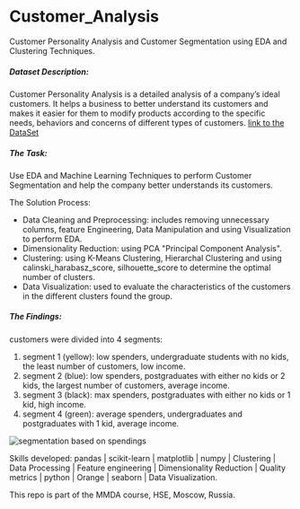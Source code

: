 # Customer_Analysis
Customer Personality Analysis and Customer Segmentation using EDA and Clustering Techniques.

##### Dataset Description: 

Customer Personality Analysis is a detailed analysis of a company’s ideal customers. 
It helps a business to better understand its customers and makes it easier for them to modify products according to the specific needs, behaviors and concerns of different types of customers.
[link to the DataSet](https://www.kaggle.com/datasets/imakash3011/customer-personality-analysis)

##### The Task: 

Use EDA and Machine Learning Techniques to perform Customer Segmentation and help the company better understands its customers.

The Solution Process:
- Data Cleaning and Preprocessing: includes removing unnecessary columns, feature Engineering, Data Manipulation and using Visualization to perform EDA.
- Dimensionality Reduction: using PCA "Principal Component Analysis".
- Clustering: using K-Means Clustering, Hierarchal Clustering and using calinski_harabasz_score, silhouette_score to determine the optimal number of clusters.
- Data Visualization: used to evaluate the characteristics of the customers in the different clusters found the group.

##### The Findings:

customers were divided into 4 segments:
1. segment 1 (yellow): low spenders, undergraduate students with no kids, the least number of customers, low income.
2. segment 2 (blue): low spenders, postgraduates with either no kids or 2 kids, the largest number of customers, average income.
3. segment 3 (black): max spenders, postgraduates with either no kids or 1 kid, high income.
4. segment 4 (green): average spenders, undergraduates and postgraduates with 1 kid, average income.

![segmentation based on spendings](https://github.com/FaresGh1997/Customer_Analysis/assets/114985388/81557deb-013f-49ac-9472-4fd3f05afcf9)

Skills developed: pandas | scikit-learn | matplotlib | numpy | Clustering | Data Processing | Feature engineering | Dimensionality Reduction | Quality metrics | python | Orange | seaborn | Data Visualization.


This repo is part of the MMDA course, HSE, Moscow, Russia.




